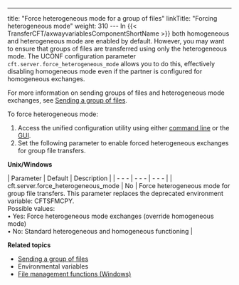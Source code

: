 ---
title: "Force heterogeneous mode for a group of files"
linkTitle: "Forcing heterogeneous mode"
weight: 310
--- In {{< TransferCFT/axwayvariablesComponentShortName  >}} both homogeneous and heterogeneous mode are enabled by default. However, you may want to ensure that groups of files are transferred using only the heterogeneous mode. The UCONF configuration parameter` cft.server.force_heterogeneous_mode` allows you to do this, effectively disabling homogeneous mode even if the partner is configured for homogeneous exchanges.

For more information on sending groups of files and heterogeneous mode exchanges, see [Sending a group of files](../../../concepts/send_command/send_group_of_files_cl).

To force heterogeneous mode:

1. Access the unified configuration utility using either [command line](../uconf_w_cftutil) or the [GUI](../uconf_userinterface).
1. Set the following parameter to enable forced heterogeneous exchanges for group file transfers.

********Unix/Windows********

| Parameter  | Default  | Description  |
| - - - | - - - | - - - |
| cft.server.force_heterogeneous_mode  | No  | Force heterogeneous mode for group file transfers. This parameter replaces the deprecated environment variable: CFTSFMCPY.<br/> Possible values:<br/> • Yes: Force heterogeneous mode exchanges (override homogeneous mode)<br/> • No: Standard heterogeneous and homogeneous functioning |

****Related topics****

- [Sending a group of files](../../../concepts/send_command/send_group_of_files_cl)
- Environmental variables
- [File management functions (Windows)](../../../cft_intro_install/windows_install_start_here/windows_install_start_here/specific_system_functions/file_management_functions)
